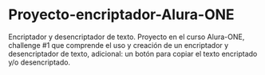 # Proyecto-encriptador-Alura-ONE
Encriptador y desencriptador de texto.
Proyecto en el curso Alura-ONE, challenge #1 que comprende el uso y creación de un encriptador y desencriptador de texto, adicional: un botón para copiar el texto encriptado y/o desencriptado.
